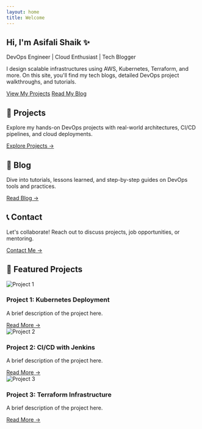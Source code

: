 ```yaml
---
layout: home
title: Welcome
---
```


<section class="hero">
  <h1>Hi, I'm <span class="highlight">Asifali Shaik</span> ✨</h1>
  <p class="subtitle">DevOps Engineer | Cloud Enthusiast | Tech Blogger</p>
  <p>I design scalable infrastructures using AWS, Kubernetes, Terraform, and more. On this site, you'll find my tech blogs, detailed DevOps project walkthroughs, and tutorials.</p>
  <a href="/projects" class="btn">View My Projects</a>
  <a href="/blog" class="btn btn-outline">Read My Blog</a>
</section>

<section class="features">
  <div class="feature">
    <h2>🚀 Projects</h2>
    <p>Explore my hands-on DevOps projects with real-world architectures, CI/CD pipelines, and cloud deployments.</p>
    <a href="/projects">Explore Projects →</a>
  </div>
  <div class="feature">
    <h2>📜 Blog</h2>
    <p>Dive into tutorials, lessons learned, and step-by-step guides on DevOps tools and practices.</p>
    <a href="/blog">Read Blog →</a>
  </div>
  <div class="feature">
    <h2>📞 Contact</h2>
    <p>Let's collaborate! Reach out to discuss projects, job opportunities, or mentoring.</p>
    <a href="/contact">Contact Me →</a>
  </div>
</section>

<section class="projects-home">
  <h2>🚀 Featured Projects</h2>
  <div class="project">
    <img src="/assets/project1.jpg" alt="Project 1" />
    <h3>Project 1: Kubernetes Deployment</h3>
    <p>A brief description of the project here.</p>
    <a href="/projects/kubernetes-deployment">Read More →</a>
  </div>

  <div class="project">
    <img src="/assets/project2.jpg" alt="Project 2" />
    <h3>Project 2: CI/CD with Jenkins</h3>
    <p>A brief description of the project here.</p>
    <a href="/projects/ci-cd-with-jenkins">Read More →</a>
  </div>

  <div class="project">
    <img src="/assets/project3.jpg" alt="Project 3" />
    <h3>Project 3: Terraform Infrastructure</h3>
    <p>A brief description of the project here.</p>
    <a href="/projects/terraform-infrastructure">Read More →</a>
  </div>
</section>

<style>
/* Add styles here for .hero, .projects-home, etc. */
</style>
